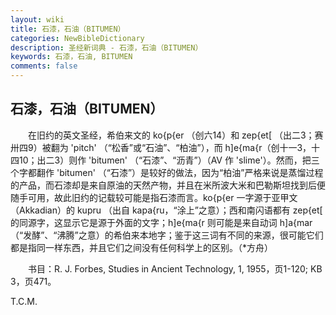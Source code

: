 ```yaml
---
layout: wiki
title: 石漆，石油（BITUMEN）
categories: NewBibleDictionary
description: 圣经新词典 - 石漆，石油（BITUMEN）
keywords: 石漆，石油, BITUMEN
comments: false
---
```


## 石漆，石油（BITUMEN）

　　在旧约的英文圣经，希伯来文的 ko{p{er （创六14）和 zep{et[ （出二3；赛卅四9）被翻为 'pitch' （“松香”或“石油”、“柏油”），而 h]e{ma{r（创十一3，十四10；出二3）则作 'bitumen' （“石漆”、“沥青”）（AV 作 'slime'）。然而，把三个字都翻作 'bitumen' （“石漆”）是较好的做法，因为“柏油”严格来说是蒸馏过程的产品，而石漆却是来自原油的天然产物，并且在米所波大米和巴勒斯坦找到后便随手可用，故此旧约的记载较可能是指石漆而言。ko{p{er 一字源于亚甲文（Akkadian）的 kupru （出自 kapa{ru，“涂上”之意）；西和南闪语都有 zep{et[ 的同源字，这显示它是源于外面的文字；h]e{ma{r 则可能是来自动词 h]a{mar （“发酵”、“沸腾”之意）的希伯来本地字；鉴于这三词有不同的来源，很可能它们都是指同一样东西，并且它们之间没有任何科学上的区别。（*方舟）

　　书目：R. J. Forbes, Studies in Ancient Technology, 1, 1955，页1-120; KB 3，页471。

T.C.M.






